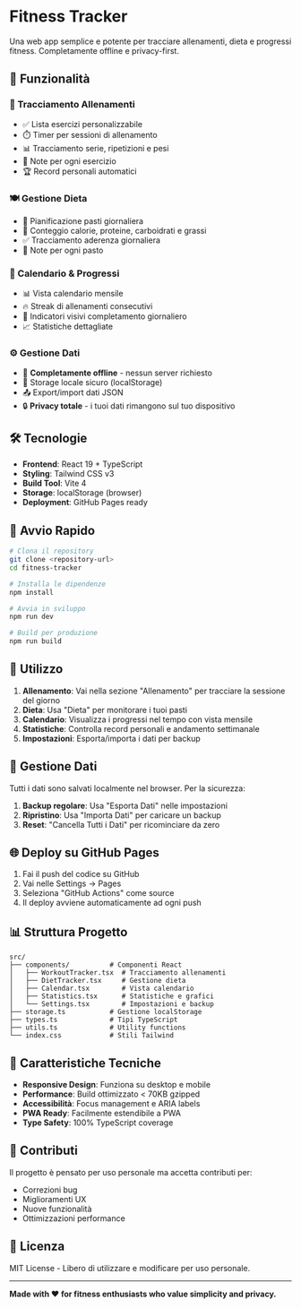# Fitness Tracker

Una web app semplice e potente per tracciare allenamenti, dieta e progressi fitness. Completamente offline e privacy-first.

## 🚀 Funzionalità

### 💪 Tracciamento Allenamenti
- ✅ Lista esercizi personalizzabile
- ⏱️ Timer per sessioni di allenamento
- 📊 Tracciamento serie, ripetizioni e pesi
- 📝 Note per ogni esercizio
- 🏆 Record personali automatici

### 🍽️ Gestione Dieta
- 🥗 Pianificazione pasti giornaliera
- 🔢 Conteggio calorie, proteine, carboidrati e grassi
- ✅ Tracciamento aderenza giornaliera
- 📝 Note per ogni pasto

### 📅 Calendario & Progressi
- 📊 Vista calendario mensile
- 🔥 Streak di allenamenti consecutivi
- 🎯 Indicatori visivi completamento giornaliero
- 📈 Statistiche dettagliate

### ⚙️ Gestione Dati
- 📱 **Completamente offline** - nessun server richiesto
- 💾 Storage locale sicuro (localStorage)
- 📤 Export/import dati JSON
- 🔒 **Privacy totale** - i tuoi dati rimangono sul tuo dispositivo

## 🛠️ Tecnologie

- **Frontend**: React 19 + TypeScript
- **Styling**: Tailwind CSS v3
- **Build Tool**: Vite 4
- **Storage**: localStorage (browser)
- **Deployment**: GitHub Pages ready

## 🚀 Avvio Rapido

```bash
# Clona il repository
git clone <repository-url>
cd fitness-tracker

# Installa le dipendenze
npm install

# Avvia in sviluppo
npm run dev

# Build per produzione
npm run build
```

## 📱 Utilizzo

1. **Allenamento**: Vai nella sezione "Allenamento" per tracciare la sessione del giorno
2. **Dieta**: Usa "Dieta" per monitorare i tuoi pasti
3. **Calendario**: Visualizza i progressi nel tempo con vista mensile
4. **Statistiche**: Controlla record personali e andamento settimanale
5. **Impostazioni**: Esporta/importa i dati per backup

## 💾 Gestione Dati

Tutti i dati sono salvati localmente nel browser. Per la sicurezza:

1. **Backup regolare**: Usa "Esporta Dati" nelle impostazioni
2. **Ripristino**: Usa "Importa Dati" per caricare un backup
3. **Reset**: "Cancella Tutti i Dati" per ricominciare da zero

## 🌐 Deploy su GitHub Pages

1. Fai il push del codice su GitHub
2. Vai nelle Settings → Pages
3. Seleziona "GitHub Actions" come source
4. Il deploy avviene automaticamente ad ogni push

## 📊 Struttura Progetto

```
src/
├── components/          # Componenti React
│   ├── WorkoutTracker.tsx  # Tracciamento allenamenti
│   ├── DietTracker.tsx     # Gestione dieta
│   ├── Calendar.tsx        # Vista calendario
│   ├── Statistics.tsx      # Statistiche e grafici
│   └── Settings.tsx        # Impostazioni e backup
├── storage.ts           # Gestione localStorage
├── types.ts             # Tipi TypeScript
├── utils.ts             # Utility functions
└── index.css            # Stili Tailwind
```

## 🎯 Caratteristiche Tecniche

- **Responsive Design**: Funziona su desktop e mobile
- **Performance**: Build ottimizzato < 70KB gzipped
- **Accessibilità**: Focus management e ARIA labels
- **PWA Ready**: Facilmente estendibile a PWA
- **Type Safety**: 100% TypeScript coverage

## 🤝 Contributi

Il progetto è pensato per uso personale ma accetta contributi per:
- Correzioni bug
- Miglioramenti UX
- Nuove funzionalità
- Ottimizzazioni performance

## 📝 Licenza

MIT License - Libero di utilizzare e modificare per uso personale.

---

**Made with ❤️ for fitness enthusiasts who value simplicity and privacy.**